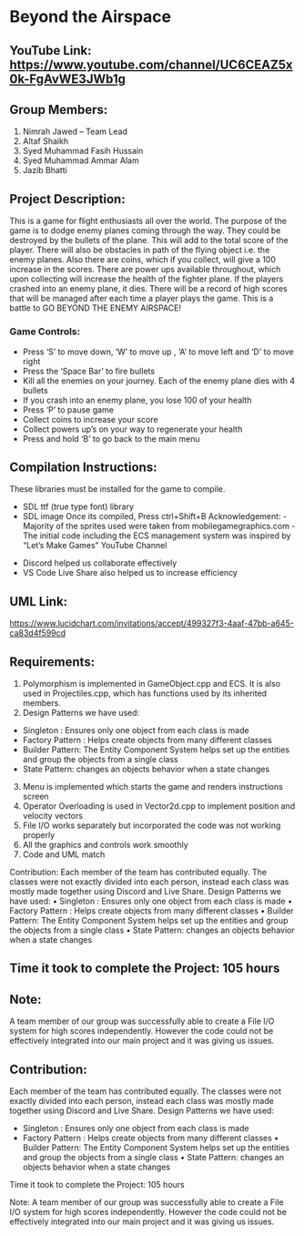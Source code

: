# Beyond the Airspace

## YouTube Link: https://www.youtube.com/channel/UC6CEAZ5x0k-FgAvWE3JWb1g

## Group Members: 
1.	Nimrah Jawed – Team Lead 
2.	Altaf Shaikh 
3.	Syed Muhammad Fasih Hussain 
4.	Syed Muhammad Ammar Alam 
5.	Jazib Bhatti 

## Project Description:
This is a game for flight enthusiasts all over the world. The purpose of the game is to dodge enemy planes coming through the way. They could be destroyed by the bullets of the plane. This will add to the total score of the player. There will also be obstacles in path of the flying object i.e. the enemy planes. Also there are coins, which if you collect, will give a 100 increase in the scores. There are power ups available throughout, which upon collecting will increase the health of the fighter plane. If the players crashed into an enemy plane, it dies. There will be a record of high scores that will be managed after each time a player plays the game. This is a battle to GO BEYOND THE ENEMY AIRSPACE! 

### Game Controls:
*	Press ‘S’ to move down, ‘W’ to move up , ‘A’ to move left and ‘D’ to move right
*	Press the ‘Space Bar’ to fire bullets
*	Kill all the enemies on your journey. Each of the enemy plane dies with 4 bullets
*	If you crash into an enemy plane, you lose 100 of your health
*	Press ‘P’ to pause game
*	Collect   coins  to increase your score 
*	Collect   powers up’s  on your way to regenerate your health
*	Press and hold ‘B’ to go back to the main menu

## Compilation Instructions:
These libraries must be installed for the game to compile.
*	SDL ttf (true type font) library 
*	SDL image
Once its compiled, Press ctrl+Shift+B
Acknowledgement: 
-Majority of the sprites used were taken from mobilegamegraphics.com 
-The initial code including the ECS management system was inspired by “Let’s Make Games” YouTube Channel
- Discord helped us collaborate effectively 
- VS Code Live Share also helped us to increase efficiency 

## UML Link:
https://www.lucidchart.com/invitations/accept/499327f3-4aaf-47bb-a645-ca83d4f599cd



## Requirements:
1.	Polymorphism is implemented in GameObject.cpp and ECS. It is also used in Projectiles.cpp, which has functions used by its inherited members. 
2.	Design Patterns we have used:

  *	Singleton : Ensures only one object from each class is made
  *	Factory Pattern : Helps create objects from many different classes
  *	Builder Pattern: The Entity Component System helps set up the entities and group the objects from a single class
  *	State Pattern: changes an objects behavior when a state changes 
  
3.	Menu is implemented which starts the game and renders instructions screen
4.	Operator Overloading is used in Vector2d.cpp to implement position and velocity vectors
5.	File I/O works separately but incorporated the code was not working properly
6.	All the graphics and controls work smoothly
7.	Code and UML match 

Contribution:
Each member of the team has contributed equally. The classes were not exactly divided into each person, instead each class was mostly made together using Discord and Live Share. 
Design Patterns we have used:
•	Singleton : Ensures only one object from each class is made
•	Factory Pattern : Helps create objects from many different classes
•	Builder Pattern: The Entity Component System helps set up the entities and group the objects from a single class
•	State Pattern: changes an objects behavior when a state changes 

## Time it took to complete the Project: 105 hours 

## Note:
A team member of our group was successfully able to create a File I/O system for high scores independently. However the code could not be effectively integrated into our main project and it was giving us issues. 




## Contribution:
Each member of the team has contributed equally. The classes were not exactly divided into each person, instead each class was mostly made together using Discord and Live Share. 
Design Patterns we have used:
*	Singleton : Ensures only one object from each class is made
*	Factory Pattern : Helps create objects from many different classes
•	Builder Pattern: The Entity Component System helps set up the entities and group the objects from a single class
•	State Pattern: changes an objects behavior when a state changes 


Time it took to complete the Project: 105 hours 


Note:
A team member of our group was successfully able to create a File I/O system for high scores independently. However the code could not be effectively integrated into our main project and it was giving us issues. 
